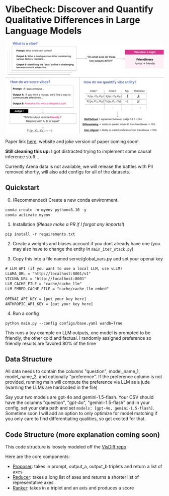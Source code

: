 # VibeCheck:  Discover and Quantify Qualitative Differences in Large Language Models

<p align="center">
  <img src="method_vibecheck.png" width="800">
</p>

Paper link [here](https://arxiv.org/abs/2410.12851), website and joke version of paper coming soon!

**Still cleaning this up:** I got distracted trying to implement some causal inference stuff...

Currently Arena data is not available, we will release the battles with PII removed shortly, will also add configs for all of the datasets.

## Quickstart

0. (Recommended) Create a new conda environment.
   
  ```
  conda create -n myenv python=3.10 -y
  conda activate myenv
  ```

1. Installation (*Please make a PR if I forgot any imports!*)
```
pip install -r requirements.txt
```

2. Create a weights and biases account if you dont already have one (you may also have to change the entity in `main_iter_stack.py`)

3. Copy this into a file named serve/global_vars.py and set your openai key 

```
# LLM API (if you want to use a local LLM, use vLLM)
LLAMA_URL = "http://localhost:8001/v1" 
VICUNA_URL = "http://localhost:8001" 
LLM_CACHE_FILE = "cache/cache_llm"
LLM_EMBED_CACHE_FILE = "cache/cache_llm_embed"

OPENAI_API_KEY = [put your key here]
ANTHROPIC_API_KEY = [put your key here]
```

4. Run a config
```
python main.py --config configs/base.yaml wandb=True
```
This runs a toy example on LLM outputs, one model is prompted to be friendly, the other cold and factual. I randomly assigned preference so friendly results are favored 80% of the time

## Data Structure

All data needs to contain the columns "question", model_name_1, model_name_2, and optionally "preference". If the preference column is not provided, running main will compute the preference via LLM as a jude (warning the LLMs are hardcoded in the file)

Say your two models are gpt-4o and gemini-1.5-flash. Your CSV should have the columns "question", "gpt-4o", "gemini-1.5-flash" and in your config, set your data path and set `models: [gpt-4o, gemini-1.5-flash]`. Sometime soon I will add an option to only optimize for model matching if you only care to find differentiating qualities, so get excited for that. 

## Code Structure (more explanation coming soon)

This code structure is loosely modeled off the [VisDiff repo](https://github.com/Understanding-Visual-Datasets/VisDiff)

Here are the core components:
* [Proposer](components/proposer.py): takes in prompt, output_a, output_b triplets and return a list of axes
* [Reducer](components/reducer.py): takes a long list of axes and returns a shorter list of representative axes
* [Ranker](components/ranker.py): takes in a triplet and an axis and produces a score

